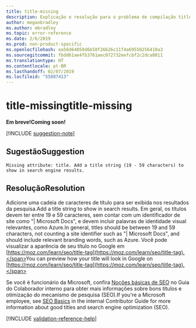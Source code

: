 ```yaml
---
title: title-missing
description: Explicação e resolução para o problema de compilação title-missing de Docs
author: meganbradley
ms.author: mbradley
ms.topic: error-reference
ms.date: 2/6/2019
ms.prod: non-product-specific
ms.openlocfilehash: ea56d64059d6b50f26626c11f4a69550256410a3
ms.sourcegitcommit: fbdd61ae4fb3761aec072732eefcbf2c2dca8011
ms.translationtype: HT
ms.contentlocale: pt-BR
ms.lasthandoff: 02/07/2019
ms.locfileid: "55887413"
---
```

# <a name="title-missing"></a><span data-ttu-id="0c122-103">title-missing</span><span class="sxs-lookup"><span data-stu-id="0c122-103">title-missing</span></span>

<span data-ttu-id="0c122-104">**Em breve!**</span><span class="sxs-lookup"><span data-stu-id="0c122-104">**Coming soon!**</span></span>

[!INCLUDE [suggestion-note](includes/suggestion-note.md)]

## <a name="suggestion"></a><span data-ttu-id="0c122-105">Sugestão</span><span class="sxs-lookup"><span data-stu-id="0c122-105">Suggestion</span></span>

`Missing attribute: title. Add a title string (19 - 59 characters) to show in search engine results.`

## <a name="resolution"></a><span data-ttu-id="0c122-106">Resolução</span><span class="sxs-lookup"><span data-stu-id="0c122-106">Resolution</span></span>

<span data-ttu-id="0c122-107">Adicione uma cadeia de caracteres de título para ser exibida nos resultados da pesquisa.</span><span class="sxs-lookup"><span data-stu-id="0c122-107">Add a title string to show in search results.</span></span> <span data-ttu-id="0c122-108">Em geral, os títulos devem ter entre 19 e 59 caracteres, sem contar com um identificador de site como "| Microsoft Docs", e devem incluir palavras de identidade visual relevantes, como Azure.</span><span class="sxs-lookup"><span data-stu-id="0c122-108">In general, titles should be between 19 and 59 characters, not counting a site identifier such as "| Microsoft Docs", and should include relevant branding words, such as Azure.</span></span> <span data-ttu-id="0c122-109">Você pode visualizar a aparência de seu título no Google em [https://moz.com/learn/seo/title-tag](https://moz.com/learn/seo/title-tag).</span><span class="sxs-lookup"><span data-stu-id="0c122-109">You can preview how your title will look in Google on [https://moz.com/learn/seo/title-tag](https://moz.com/learn/seo/title-tag).</span></span>

<span data-ttu-id="0c122-110">Se você é funcionário da Microsoft, confira [Noções básicas de SEO](https://review.docs.microsoft.com/en-us/help/contribute/contribute-how-to-write-seo-basics?branch=master) no Guia do Colaborador interno para obter mais informações sobre bons títulos e otimização do mecanismo de pesquisa (SEO).</span><span class="sxs-lookup"><span data-stu-id="0c122-110">If you're a Microsoft employee, see [SEO Basics](https://review.docs.microsoft.com/en-us/help/contribute/contribute-how-to-write-seo-basics?branch=master) in the internal Contributor Guide for more information about good titles and search engine optimization (SEO).</span></span>

[!INCLUDE [validation-reference-help](includes/validation-reference-help.md)]
